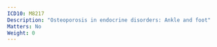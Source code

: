 ```yaml
---
ICD10: M8217
Description: "Osteoporosis in endocrine disorders: Ankle and foot"
Matters: No
Weight: 0
---
```

